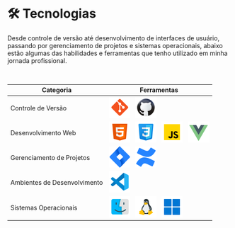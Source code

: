 # 🛠️ Tecnologias

Desde controle de versão até desenvolvimento de interfaces de usuário, passando por gerenciamento de projetos e sistemas operacionais, abaixo estão algumas das habilidades e ferramentas que tenho utilizado em minha jornada profissional.

<br/>

| Categoria                 | Ferramentas                                                                                                       |
|---------------------------|-------------------------------------------------------------------------------------------------------------------|
| Controle de Versão        | [![Git logo](/img/git.png)](https://git-scm.com/) &nbsp; [![GitHub logo](/img/github.png)](https://github.com/)       |
| Desenvolvimento Web       | [![HTML logo](/img/HTML.png)](https://developer.mozilla.org/en-US/docs/Web/HTML) &nbsp; [![CSS logo](/img/CSS.png)](https://developer.mozilla.org/en-US/docs/Web/CSS) &nbsp; [![JavaScript logo](/img/javascript.png)](https://developer.mozilla.org/en-US/docs/Web/JavaScript) &nbsp; [![Vue.js logo](/img/vue-js.png)](https://vuejs.org/)
| Gerenciamento de Projetos | [![Jira logo](/img/jira.png)](https://www.atlassian.com/software/jira) &nbsp; [![Confluence logo](/img/confluence.png)](https://www.atlassian.com/software/confluence) |
| Ambientes de Desenvolvimento | [![Vs-Code logo](/img/vs-code.png)](https://code.visualstudio.com/) |
| Sistemas Operacionais     | [![macOS logo](/img/macOS.png)](https://www.apple.com/macos/) &nbsp; [![Linux logo](/img/linux.png)](https://www.linux.org/) &nbsp; [![Windows logo](/img/windows.png)](https://www.microsoft.com/en-us/windows) |



<!-- | Desenvolvimento iOS       | [![Swift logo](/img/swift.png)](https://developer.apple.com/swift/) &nbsp; [![SwiftUI logo](/img/swiftUI.png)](https://developer.apple.com/xcode/swiftui/) &nbsp; [![UIKit logo](/img/UIKIT.png)](https://developer.apple.com/documentation/uikit/) | -->

<!-- 
[![xCode logo](/img/xCode.png)](https://developer.apple.com/xcode/) &nbsp;  -->